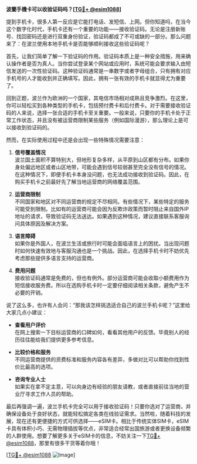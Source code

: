 **波蘭手機卡可以收验证码吗？[[TG💪+ @esim1088](https://t.me/s/esim1088)]**

提到手机卡，很多人第一反应是它能打电话、发短信、上网。但你知道吗，在当今这个数字化时代，手机卡还有一个重要的功能——接收验证码。无论是注册新账号、找回密码还是进行双重身份验证，验证码都成了不可或缺的一部分。那么问题来了：在波兰使用本地手机卡是否能够顺利接收这些验证码呢？

首先，让我们简单了解一下验证码的作用。验证码本质上是一种安全措施，用来确认操作者是否为真人。当你尝试登录某个网站或应用时，系统可能会要求输入由短信发送的一次性验证码。这种验证码通常是一串数字或者字母组合，只有拥有对应手机号的人才能收到并正确填写。因此，拥有一张有效的手机卡就显得尤为重要了。

回到正题，波兰作为欧洲的一个国家，其电信市场相对成熟且竞争激烈。在这里，你可以轻松买到各种类型的手机卡，包括预付费卡和后付费卡。对于需要接收验证码的人来说，选择一张合适的手机卡至关重要。一般来说，只要你的手机卡处于正常工作状态，并且没有被运营商限制某些服务（例如国际漫游），那么理论上是可以接收到验证码的。

然而，在实际使用过程中还是会出现一些特殊情况需要注意：

1. **信号覆盖情况**  
   波兰国土面积不算特别大，但地形复杂多样，从平原到山区都有分布。如果你身处偏远地区或者山区地带，可能会遇到信号较弱甚至完全没有信号的情况。在这种情况下，即便手机卡本身没问题，也无法成功接收到验证码。因此，在购买手机卡之前最好先了解当地运营商的网络覆盖范围。

2. **运营商限制**  
   不同国家和地区对不同运营商的规定不尽相同。有些情况下，某些特定的服务可能受到限制。比如有的运营商可能会因为反欺诈政策而暂时阻止来自国外IP地址的请求，导致验证码无法送达。如果遇到这种情况，建议直接联系客服询问具体原因及解决方案。

3. **语言障碍**  
   如果你是外国人，在波兰生活或旅行时可能会面临语言上的困扰。当出现问题时如何快速有效地与客服沟通也是一个挑战。因此，在选择手机卡时不妨优先考虑那些提供多语言支持的运营商。

4. **费用问题**  
   接收验证码通常是免费的，但也有例外。部分运营商可能会收取小额费用作为短信接收服务费。所以在选购手机卡时一定要仔细阅读相关条款，避免产生不必要的开销。

说了这么多，也许有人会问：“那我该怎样挑选适合自己的波兰手机卡呢？”这里给大家几点小建议：

- **查看用户评价**  
  在网上搜索一下目标运营商的口碑如何，看看其他用户的反馈。毕竟别人的经历往往能给我们提供更多参考信息。

- **比较价格和服务**  
  不同运营商提供的资费标准和服务内容各有差异，多做对比可以帮助你找到性价比最高的选项。

- **咨询专业人士**  
  如果实在拿不定主意，可以向身边有经验的朋友请教，或者直接前往当地的营业厅寻求工作人员的帮助。

最后再强调一遍，波兰手机卡完全可以用于接收验证码！只要你选对了运营商，并确保设备处于良好状态，就能轻松搞定各类在线验证需求。当然啦，随着科技的发展，现在还有更便捷的方式可供选择——eSIM卡。相比于传统实体SIM卡，eSIM卡具有体积小巧、无需物理插拔等优点，非常适合经常出国旅游或者更换设备频繁的人群使用。想要了解更多关于eSIM卡的信息，不妨关注一下[TG💪+ @esim1088](https://t.me/s/esim1088)，那里有很多干货等着你哦！

[[TG💪+ @esim1088](https://t.me/s/esim1088) ![Image](https://i.postimg.cc/4NQfJmqS/Snipaste-2025-05-13-00-14-12.png)]